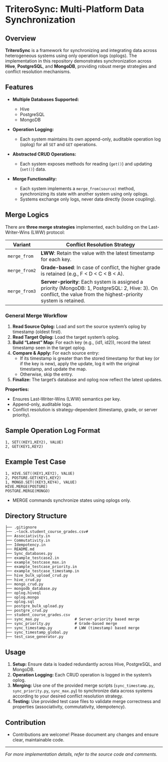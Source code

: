 # TriteroSync: Multi-Platform Data Synchronization

## Overview

**TriteroSync** is a framework for synchronizing and integrating data across heterogeneous systems using only operation logs (oplogs). The implementation in this repository demonstrates synchronization across **Hive**, **PostgreSQL**, and **MongoDB**, providing robust merge strategies and conflict resolution mechanisms.

## Features

- **Multiple Databases Supported:** 
  - Hive
  - PostgreSQL
  - MongoDB

- **Operation Logging:** 
  - Each system maintains its own append-only, auditable operation log (oplog) for all `SET` and `GET` operations.

- **Abstracted CRUD Operations:** 
  - Each system exposes methods for reading (`get()`) and updating (`set()`) data.

- **Merge Functionality:** 
  - Each system implements a `merge_from(source)` method, synchronizing its state with another system using only oplogs.
  - Systems exchange only logs, never data directly (loose coupling).

## Merge Logics

There are **three merge strategies** implemented, each building on the Last-Writer-Wins (LWW) protocol:

| Variant            | Conflict Resolution Strategy                                                                 |
|--------------------|---------------------------------------------------------------------------------------------|
| `merge_from`       | **LWW**: Retain the value with the latest timestamp for each key.                           |
| `merge_from2`      | **Grade-based**: In case of conflict, the higher grade is retained (e.g., F < D < C < B < A).|
| `merge_from3`      | **Server-priority**: Each system is assigned a priority (MongoDB: 1, PostgreSQL: 2, Hive: 3). On conflict, the value from the highest-priority system is retained. |

### General Merge Workflow

1. **Read Source Oplog:** Load and sort the source system’s oplog by timestamp (oldest first).
2. **Read Target Oplog:** Load the target system’s oplog.
3. **Build “Latest” Map:** For each key (e.g., (id1, id2)), record the latest timestamp seen in the target oplog.
4. **Compare & Apply:** For each source entry:
    - If its timestamp is greater than the stored timestamp for that key (or if the key is new), apply the update, log it with the original timestamp, and update the map.
    - Otherwise, skip the entry.
5. **Finalize:** The target’s database and oplog now reflect the latest updates.

**Properties:**  
- Ensures Last-Writer-Wins (LWW) semantics per key.
- Append-only, auditable logs.
- Conflict resolution is strategy-dependent (timestamp, grade, or server priority).

## Sample Operation Log Format

```
1, SET((KEY1,KEY2), VALUE)
2, GET(KEY1,KEY2)
```

## Example Test Case

```
1, HIVE.SET((KEY1,KEY2), VALUE)
2, POSTGRE.GET(KEY1,KEY2)
1, MONGO.SET((KEY3,KEY4), VALUE)
HIVE.MERGE(POSTGRE)
POSTGRE.MERGE(MONGO)
```
- MERGE commands synchronize states using oplogs only.

## Directory Structure

```
├── .gitignore
├── .~lock.student_course_grades.csv#
├── Associativity.in
├── Commutativity.in
├── Idempotency.in
├── README.md
├── Sync_databases.py
├── example_testcase2.in
├── example_testcase_max.in
├── example_testcase_priority.in
├── example_testcase_timestamp.in
├── hive_bulk_upload_crud.py
├── hive_crud.py
├── mongo_crud.py
├── mongodb_database.py
├── oplog.hiveql
├── oplog.mongo
├── oplog.sql
├── postgre_bulk_upload.py
├── postgre_crud.py
├── student_course_grades.csv
├── sync_max.py                # Server-priority based merge
├── sync_priority.py           # Grade-based merge
├── sync_timestamp.py          # LWW (timestamp) based merge
├── sync_timestamp_global.py
├── test_case_generator.py
```

## Usage

1. **Setup:** Ensure data is loaded redundantly across Hive, PostgreSQL, and MongoDB.
2. **Operation Logging:** Each CRUD operation is logged in the system’s oplog.
3. **Merging:** Use one of the provided merge scripts (`sync_timestamp.py`, `sync_priority.py`, `sync_max.py`) to synchronize data across systems according to your desired conflict resolution strategy.
4. **Testing:** Use provided test case files to validate merge correctness and properties (associativity, commutativity, idempotency).

## Contribution

- Contributions are welcome! Please document any changes and ensure clear, maintainable code.

---

*For more implementation details, refer to the source code and comments.*
